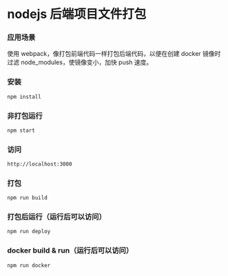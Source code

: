 # nodejs 后端项目文件打包

### 应用场景
使用 webpack，像打包前端代码一样打包后端代码，以便在创建 docker 镜像时过滤 node_modules，使镜像变小，加快 push 速度。

### 安装
```sh
npm install
```

### 非打包运行
```sh
npm start
```

### 访问
```sh
http://localhost:3000
```

### 打包
```sh
npm run build
```

### 打包后运行（运行后可以访问）
```sh
npm run deploy
```

### docker build & run（运行后可以访问）
```sh
npm run docker
```
